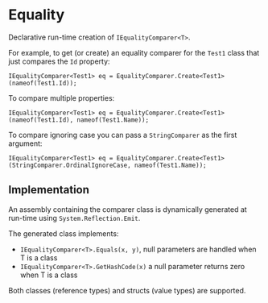 # Equality

Declarative run-time creation of `IEqualityComparer<T>`.

For example, to get (or create) an equality comparer for the `Test1` class that just compares the `Id` property:
```
IEqualityComparer<Test1> eq = EqualityComparer.Create<Test1>(nameof(Test1.Id));
```

To compare multiple properties:
```
IEqualityComparer<Test1> eq = EqualityComparer.Create<Test1>(nameof(Test1.Id), nameof(Test1.Name));
```

To compare ignoring case you can pass a `StringComparer` as the first argument:
```
IEqualityComparer<Test1> eq = EqualityComparer.Create<Test1>(StringComparer.OrdinalIgnoreCase, nameof(Test1.Name));
```

## Implementation

An assembly containing the comparer class is dynamically generated at run-time using `System.Reflection.Emit`.

The generated class implements:
* `IEqualityComparer<T>.Equals(x, y)`, null parameters are handled when T is a class
* `IEqualityComparer<T>.GetHashCode(x)` a null parameter returns zero when T is a class

Both classes (reference types) and structs (value types) are supported.
